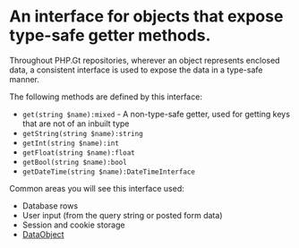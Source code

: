 An interface for objects that expose type-safe getter methods.
==============================================================

Throughout PHP.Gt repositories, wherever an object represents enclosed data, a consistent interface is used to expose the data in a type-safe manner.

The following methods are defined by this interface:

+ `get(string $name):mixed` - A non-type-safe getter, used for getting keys that are not of an inbuilt type
+ `getString(string $name):string`
+ `getInt(string $name):int`
+ `getFloat(string $name):float`
+ `getBool(string $name):bool`
+ `getDateTime(string $name):DateTimeInterface`

Common areas you will see this interface used:

+ Database rows
+ User input (from the query string or posted form data)
+ Session and cookie storage
+ [DataObject](https://github.com/PhpGt/DataObject)
